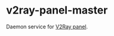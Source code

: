 # v2ray-panel-master

Daemon service for [V2Ray panel](https://github.com/v2ray/v2ray-panel-master).
